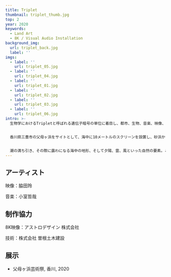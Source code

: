 ```yaml
---
title: Triplet
thumbnail: triplet_thumb.jpg
top: 2
year: 2020
keywords:
  - Land Art
  - 8K / Visual Audio Installation
background_img:
  url: triplet_back.jpg
  label: ''
imgs:
  - label: ''
    url: triplet_05.jpg
  - label: ''
    url: triplet_04.jpg
  - label: ''
    url: triplet_01.jpg
  - label: ''
    url: triplet_02.jpg
  - label: ''
    url: triplet_03.jpg
  - label: ''
    url: triplet_06.jpg
intro: >-
  生物学におけるTripletと呼ばれる遺伝子暗号の単位に着目し、都市、生物、音楽、映像、社会現象などを対象に、この暗号概念の拡張を試みるプロジェクト。


  香川県三豊市の父母ヶ浜をサイトとして、海中に10メートルのスクリーンを設置し、砂浜から海に向けて8K映像とサウンドをアウトプットしている。


  潮の満ち引き、その際に露わになる海中の地形、そして夕陽、雲、風といった自然の要素。これらとヴィジュアルオーディオインスタレーションの境界を不明瞭にすることで、自然物と人工物に共通する現象記述言語の存在を感じられるようなインスタレーションに挑戦した。
---
```




## アーティスト

映像：脇田玲

音楽：小室哲哉

## 制作協力

8K映像：アストロデザイン 株式会社

技術：株式会社 曽根土木建設

## 展示

- 父母ヶ浜芸術祭, 香川, 2020
